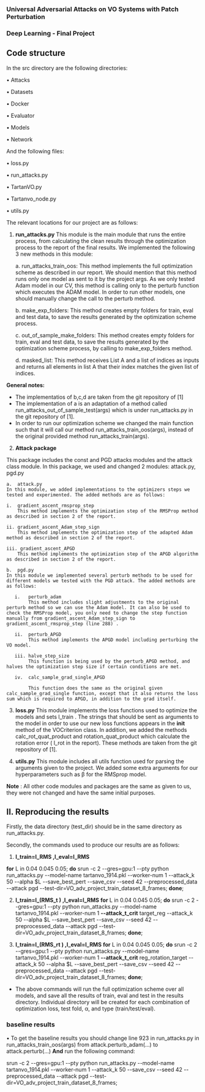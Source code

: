 ### Universal Adversarial Attacks on VO Systems with Patch Perturbation

### Deep Learning - Final Project

## Code structure
In the src directory are the following directories:

•	Attacks

•	Datasets

•	Docker

•	Evaluator

•	Models

•	Network

And the following files:

•	loss.py

•	run_attacks.py

•	TartanVO.py

•	Tartanvo_node.py

•	utils.py

The relevant locations for our project are as follows:

1. **run_attacks.py**
This module is the main module that runs the entire process, from calculating the clean results through the optimization process to the report of the final results. We implemented the following 3 new methods in this module:
    
    a. run_attacks_train_oos:
    This method implements the full optimization scheme as described in our report. We should mention that this method runs only one model as sent to it by the project args. As we only tested Adam model in our CV, this method is calling only to the perturb function which executes the ADAM model. In order to run other models, one should manually change the call to the perturb method.

    b.	make_exp_folders:
    This method creates empty folders for train, eval and test data, to save the results generated by the optimization scheme process.

    c.	out_of_sample_make_folders:
    This method creates empty folders for train, eval and test data, to save the results generated by the optimization scheme process, by calling to make_exp_folders method.

    d.	masked_list:
    This method receives List A and a list of indices as inputs and returns all elements in list A that their index matches the given list of indices.

**General notes:**
- 	The implementatios of b,c,d are taken from the git repository of [1]
-	The implementation of a is an adaptation of a method called run_attacks_out_of_sample_test(args) which is under run_attacks.py in the git repository of [1].
-	In order to run our optimization scheme we changed the main function such that it will call our method run_attacks_train_oos(args), instead of the original provided method run_attacks_train(args).

 2. **Attack package**

 This package includes the const and PGD attacks modules and the attack class module. In this package, we used and changed 2 modules: attack.py, pgd.py

    a.	attack.py
    In this module, we added implementations to the optimizers steps we tested and experimented. The added methods are as follows:
        
    i.	gradient_ascent_rmsprop_step 
        This method implements the optimization step of the RMSProp method as described in section 2 of the report.
    
    ii.	gradient_ascent_Adam_step_sign 
        This method implements the optimization step of the adapted Adam method as described in section 2 of the report.
    
    iii. gradient_ascent_APGD 
        This method implements the optimization step of the APGD algorithm as described in section 2 of the report.

    b.	pgd.py
    In this module we implemented several perturb methods to be used for different models we tested with the PGD attack. The added methods are as follows:
    
       i.	perturb_adam
            This method includes slight adjustments to the original perturb method so we can use the Adam model. It can also be used to check the RMSProp model, you only need to change the step function manually from gradient_ascent_Adam_step_sign to gradient_ascent_rmsprop_step (line 288) .
       
       ii.	perturb_APGD 
            This method implements the APGD model including perturbing the VO model.
       
       iii. halve_step_size
            This function is being used by the perturb_APGD method, and halves the optimization step size if certain conditions are met.
        
       iv.	calc_sample_grad_single_APGD
       
            This function does the same as the original given calc_sample_grad_single function, except that it also returns the loss sum which is required to APGD, in addition to the grad itself. 


3. **loss.py**
This module implements the loss functions used to optimize the models and sets l_train . 
The strings that should be sent as arguments to the model in order to use our new loss functions appears in the __init__ method of the VOCriterion class.
In addition, we added the methods calc_rot_quat_product and rotation_quat_product which calculate the rotation error ( l_rot in the report). These methods are taken from the git repository of [1].

4. **utils.py**
This module includes all utils function used for parsing the arguments given to the project. We added some extra arguments for our hyperparameters such as β for the RMSprop model.


**Note** : All other code modules and packages are the same as given to us, they were not changed and have the same initial purposes.


## II.	Reproducing the results
Firstly, the data directory (test_dir) should be in the same directory as run_attacks.py.

Secondly, the commands used to produce our results are as follows:
1.  **l_train=l_RMS  ,l_eval=l_RMS**

**for** L in 0.04 0.045 0.05;
**do** srun -c 2 --gres=gpu:1 --pty python run_attacks.py --model-name tartanvo_1914.pkl --worker-num 1 --attack_k 50 --alpha $L --save_best_pert
 --save_csv --seed 42 --preprocessed_data --attack pgd 
--test-dir=VO_adv_project_train_dataset_8_frames; **done**;

2.  **l_train=l_(RMS_t )  ,l_eval=l_RMS** 
**for** L in 0.04 0.045 0.05;
**do** srun -c 2 --gres=gpu:1 --pty python run_attacks.py --model-name tartanvo_1914.pkl --worker-num 1 **--attack_t_crit** target_reg 
--attack_k 50 --alpha $L --save_best_pert
 --save_csv --seed 42 --preprocessed_data --attack pgd 
--test-dir=VO_adv_project_train_dataset_8_frames; **done**;

3.  **l_train=l_(RMS_rt )  ,l_eval=l_RMS**
**for** L in 0.04 0.045 0.05;
**do** srun -c 2 --gres=gpu:1 --pty python run_attacks.py --model-name tartanvo_1914.pkl --worker-num 1 
**--attack_t_crit** reg_rotation_target
--attack_k 50  --alpha $L  --save_best_pert
 --save_csv --seed 42 --preprocessed_data --attack pgd 
--test-dir=VO_adv_project_train_dataset_8_frames; **done**;


* The above commands will run the full optimization scheme over all models, and save all the results of train, eval and test in the results directory. Individual directory will be created for each combination of optimization loss, test fold, α, and type (train/test/eval).

### baseline results
•	To get the baseline results you should change line 923 in run_attacks.py in run_attacks_train_oos(args) from attack.perturb_adam(…) to attack.perturb(…) **And** run the following command:

srun -c 2 --gres=gpu:1 --pty python run_attacks.py --model-name tartanvo_1914.pkl --worker-num 1 --attack_k 50 --save_csv --seed 42 --preprocessed_data --attack pgd --test-dir=VO_adv_project_train_dataset_8_frames;



